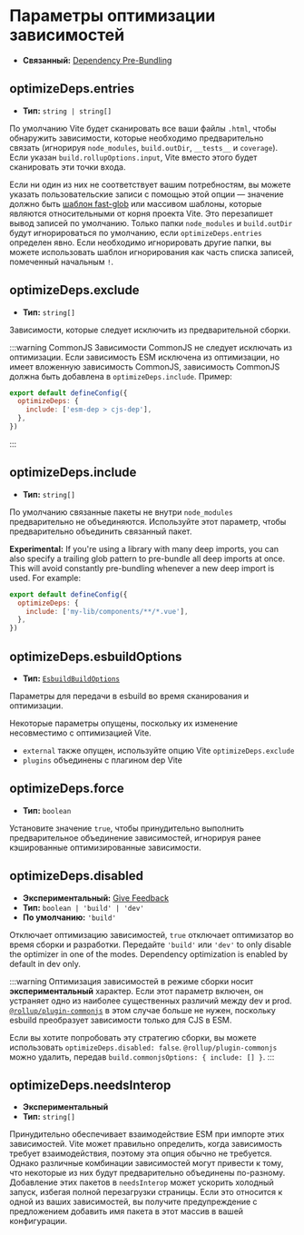 # Параметры оптимизации зависимостей

- **Связанный:** [Dependency Pre-Bundling](/guide/dep-pre-bundling)

## optimizeDeps.entries

- **Тип:** `string | string[]`

По умолчанию Vite будет сканировать все ваши файлы `.html`, чтобы обнаружить зависимости, которые необходимо предварительно связать (игнорируя `node_modules`, `build.outDir`, `__tests__` и `coverage`). Если указан `build.rollupOptions.input`, Vite вместо этого будет сканировать эти точки входа.

Если ни один из них не соответствует вашим потребностям, вы можете указать пользовательские записи с помощью этой опции — значение должно быть [шаблон fast-glob](https://github.com/mrmlnc/fast-glob#basic-syntax) или массивом шаблоны, которые являются относительными от корня проекта Vite. Это перезапишет вывод записей по умолчанию. Только папки `node_modules` и `build.outDir` будут игнорироваться по умолчанию, если `optimizeDeps.entries` определен явно. Если необходимо игнорировать другие папки, вы можете использовать шаблон игнорирования как часть списка записей, помеченный начальным `!`.

## optimizeDeps.exclude

- **Тип:** `string[]`

Зависимости, которые следует исключить из предварительной сборки.

:::warning CommonJS
Зависимости CommonJS не следует исключать из оптимизации. Если зависимость ESM исключена из оптимизации, но имеет вложенную зависимость CommonJS, зависимость CommonJS должна быть добавлена в `optimizeDeps.include`. Пример:

```js
export default defineConfig({
  optimizeDeps: {
    include: ['esm-dep > cjs-dep'],
  },
})
```

:::

## optimizeDeps.include

- **Тип:** `string[]`

По умолчанию связанные пакеты не внутри `node_modules` предварительно не объединяются. Используйте этот параметр, чтобы предварительно объединить связанный пакет.

**Experimental:** If you're using a library with many deep imports, you can also specify a trailing glob pattern to pre-bundle all deep imports at once. This will avoid constantly pre-bundling whenever a new deep import is used. For example:

```js
export default defineConfig({
  optimizeDeps: {
    include: ['my-lib/components/**/*.vue'],
  },
})
```

## optimizeDeps.esbuildOptions

- **Тип:** [`EsbuildBuildOptions`](https://esbuild.github.io/api/#simple-options)

Параметры для передачи в esbuild во время сканирования и оптимизации.

Некоторые параметры опущены, поскольку их изменение несовместимо с оптимизацией Vite.

- `external` также опущен, используйте опцию Vite `optimizeDeps.exclude`
- `plugins` объединены с плагином dep Vite

## optimizeDeps.force

- **Тип:** `boolean`

Установите значение `true`, чтобы принудительно выполнить предварительное объединение зависимостей, игнорируя ранее кэшированные оптимизированные зависимости.

## optimizeDeps.disabled

- **Экспериментальный:** [Give Feedback](https://github.com/vitejs/vite/discussions/13839)
- **Тип:** `boolean | 'build' | 'dev'`
- **По умолчанию:** `'build'`

Отключает оптимизацию зависимостей, `true` отключает оптимизатор во время сборки и разработки. Передайте `'build'` или `'dev'` to only disable the optimizer in one of the modes. Dependency optimization is enabled by default in dev only.

:::warning
Оптимизация зависимостей в режиме сборки носит **экспериментальный** характер. Если этот параметр включен, он устраняет одно из наиболее существенных различий между dev и prod. [`@rollup/plugin-commonjs`](https://github.com/rollup/plugins/tree/master/packages/commonjs) в этом случае больше не нужен, поскольку esbuild преобразует зависимости только для CJS в ESM.

Если вы хотите попробовать эту стратегию сборки, вы можете использовать `optimizeDeps.disabled: false`. `@rollup/plugin-commonjs` можно удалить, передав `build.commonjsOptions: { include: [] }`.
:::

## optimizeDeps.needsInterop

- **Экспериментальный**
- **Тип:** `string[]`

Принудительно обеспечивает взаимодействие ESM при импорте этих зависимостей. Vite может правильно определить, когда зависимость требует взаимодействия, поэтому эта опция обычно не требуется. Однако различные комбинации зависимостей могут привести к тому, что некоторые из них будут предварительно объединены по-разному. Добавление этих пакетов в `needsInterop` может ускорить холодный запуск, избегая полной перезагрузки страницы. Если это относится к одной из ваших зависимостей, вы получите предупреждение с предложением добавить имя пакета в этот массив в вашей конфигурации.

